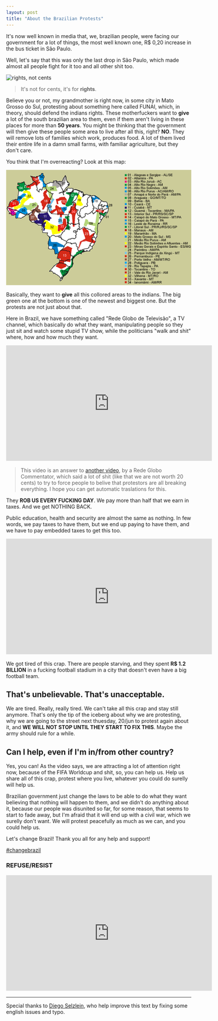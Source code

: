 ```yaml
---
layout: post
title: "About the Brazilian Protests"
---
```


It's now well known in media that, we, brazilian people, were facing our
government for a lot of things, the most well known one, R$ 0,20 increase in
the bus ticket in São Paulo.

Well, let's say that this was only the last drop in São Paulo, which made almost
all people fight for it too and all other shit too.

![rights, not cents][rights]

> It's not for cents, it's for **rights**.

Believe you or not, my grandmother is right now, in some city in Mato Grosso
do Sul, protesting about something here called FUNAI, which, in theory,
should defend the indians rights. These motherfuckers want to **give** a lot of
the south brazilian area to them, even if them aren't living in these places
for more than **50 years**. You might be thinking that the government will
then give these people some area to live after all this, right? **NO**. They
will remove lots of families which work, produces food. A lot of them lived
their entire life in a damn small farms, with familiar agriculture, but they
don't care.

You think that I'm overreacting? Look at this map:

![map][map]

Basically, they want to **give** all this collored areas to the indians. The
big green one at the bottom is one of the newest and biggest one. But the
protests are not just about that.

Here in Brazil, we have something called "Rede Globo de Televisão", a TV
channel, which basically do what they want, manipulating people so they
just sit and watch some stupid TV show, while the politicians "walk and shit"
where, how and how much they want.

<iframe width="560" height="315" class="video" frameborder="0" allowfullscreen
src="http://www.youtube.com/embed/KSYR9RN7LyI"></iframe>

> This video is an answer to [another video][othervideo], by a Rede Globo
> Commentator, which said a lot of shit (like that we are not worth 20 cents) to
> try to force people to belive that protestors are all breaking everything.
> I hope you can get automatic traslations for this.

They **ROB US EVERY FUCKING DAY**. We pay more than half that we earn in taxes.
And we get NOTHING BACK.

Public education, health and security are almost the same as nothing. In few
words, we pay taxes to have them, but we end up paying to have them, and we
have to pay embedded taxes to get this too.

<iframe class="video" width="560" height="315"
src="http://www.youtube.com/embed/AIBYEXLGdSg" frameborder="0"
allowfullscreen></iframe>

We got tired of this crap. There are people starving, and they spent **R$ 1.2
BILLION** in a fucking football stadium in a city that doesn't even have
a big football team.

## That's unbelievable. That's unacceptable.

We are tired. Really, really tired. We can't take all this crap and stay still
anymore. That's only the tip of the iceberg about why we are protesting,
why we are going to the street next thuesday, 20/jun to protest again about it,
and **WE WILL NOT STOP UNTIL THEY START TO FIX THIS**. Maybe the army should
rule for a while.

## Can I help, even if I'm in/from other country?

Yes, you can! As the video says, we are attracting a lot of attention right now,
because of the FIFA Worldcup and shit, so, you can help us. Help us share
all of this crap, protest where you live, whatever you could do surelly will
help us.

Brazilian government just change the laws to be able to do what they want
believing that nothing will happen to them, and we didn't do anything
about it, because our people was disunited so far, for some reason, that
seems to start to fade away, but I'm afraid that it will end up with a civil
war, which we surelly don't want. We will protest peacefully as much as we
can, and you could help us.

Let's change Brazil! Thank you all for any help and support!

[#changebrazil](https://twitter.com/search?q=%23changebrazil&src=typd)

### REFUSE/RESIST

<iframe width="560" height="315" class="video" frameborder="0" allowfullscreen
src="http://www.youtube.com/embed/zn8ndJOIEsI"></iframe>

-------

Special thanks to [Diego Selzlein][nerde], who help improve this text by fixing
some english issues and typo.

[rights]: http://f.cl.ly/items/2z3G3k1c1E0W2W2G2X1d/RIGHTS.jpg
[map]: /public/images/mapa.gif
[othervideo]: http://www.youtube.com/watch?v=IyiQH4QAbuQ
[nerde]: https://github.com/nerde
